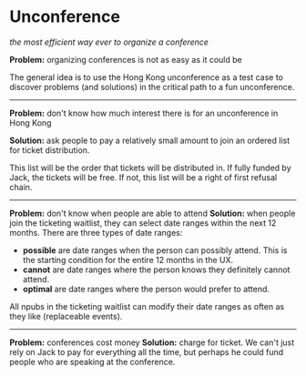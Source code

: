 # Unconference
*the most efficient way ever to organize a conference*

**Problem:** organizing conferences is not as easy as it could be

The general idea is to use the Hong Kong unconference as a test case to discover problems (and solutions) in the critical path to a fun unconference.

* * *
**Problem:** don't know how much interest there is for an unconference in Hong Kong

**Solution:** ask people to pay a relatively small amount to join an ordered list for ticket distribution.

This list will be the order that tickets will be distributed in. If fully funded by Jack, the tickets will be free. If not, this list will be a right of first refusal chain.

* * *
**Problem:** don't know when people are able to attend
**Solution:** when people join the ticketing waitlist, they can select date ranges within the next 12 months. There are three types of date ranges: 
* **possible** are date ranges when the person can possibly attend. This is the starting condition for the entire 12 months in the UX.
* **cannot** are date ranges where the person knows they definitely cannot attend.
* **optimal** are date ranges where the person would prefer to attend.

All npubs in the ticketing waitlist can modify their date ranges as often as they like (replaceable events).

* * * 
**Problem:** conferences cost money
**Solution:** charge for ticket. We can't just rely on Jack to pay for everything all the time, but perhaps he could fund people who are speaking at the conference.

